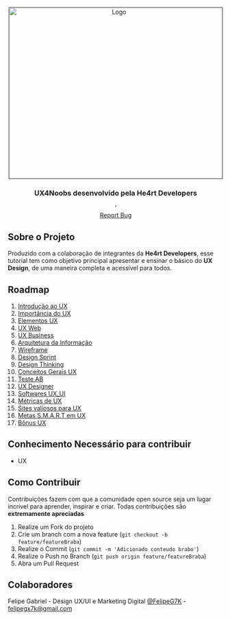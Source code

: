 <!-- PROJECT LOGO -->
<br />
<p align="center">
  <a href="">
    <img src="https://i.imgur.com/LIPvNAl.png" alt="Logo" width="500" height="400">
  </a>

  <h3 align="center">UX4Noobs desenvolvido pela He4rt Developers</h3>

  <p align="center">'
    <br />
    <a href="https://github.com/IUX7K/ux4noobs/issues">Report Bug</a>
  </p>
</p>
<!-- TABLE OF CONTENTS -->

<!-- ABOUT THE PROJECT -->

## Sobre o Projeto

Produzido com a colaboração de integrantes da **He4rt Developers**, esse tutorial tem como objetivo principal apresentar e ensinar o básico do **UX Design**, de uma maneira completa e acessível para todos.

## Roadmap

1. [Introdução ao UX](./01%20Introdução%20ao%20UX/Introdução%20ao%20UX.md)
2. [Importância do UX](/02%20Importância%20do%20UX/Importância%20do%20UX.md)
3. [Elementos UX](/03%20Elementos%20UX/Elementos%20UX.md)
4. [UX Web](/04%20UX%20Web/UX%20Web.md)
5. [UX Business](/05%20UX%20Business/UX%20Business.md)
6. [Arquitetura da Informação](/06%20Arquitetura%20da%20Informção/Arquitetura%20da%20Informção.md)
7. [Wireframe](/07%20Wireframe/Wireframe.md)
8. [Design Sprint](/08%20Design%20Sprint/Design%20Sprint.md)
9. [Design Thinking](/09%20Design%20Thinking/Design%20Thinking.md)
10. [Conceitos Gerais UX](/10%20Conceitos%20Gerais%20UX/Conceitos%20Gerais%20UX.md)
11. [Teste AB](/11%20Teste%20AB/Testes%20A_B.md)
12. [UX Designer](/12%20UX%20Designer/UX%20Designer.md)
13. [Softwares UX_UI](/13%20Softwares%20UX_UI/Softwares%20UX_UI.md)
14. [Métricas de UX](/14%20Métricas%20de%20UX/Métricas%20de%20UX.md)
15. [Sites valiosos para UX](/15%20Sites%20valiosos%20para%20UX/Sites%20valiosos%20para%20UX.md)
16. [Metas S.M.A.R.T em UX](/16%20Metas%20S.M.A.R.T%20em%20UX/Metas%20S.M.A.R.T%20em%20UX.md)
17. [Bônus UX](/17%20Bônus%20UX/Bônus%20UX.md)

## Conhecimento Necessário para contribuir

- UX

<!-- CONTRIBUTING -->

## Como Contribuir

Contribuições fazem com que a comunidade open source seja um lugar incrível para aprender, inspirar e criar. Todas contribuições
são **extremamente apreciadas**

1. Realize um Fork do projeto
2. Crie um branch com a nova feature (`git checkout -b feature/featureBraba`)
3. Realize o Commit (`git commit -m 'Adicionado conteudo brabo'`)
4. Realize o Push no Branch (`git push origin feature/featureBraba`)
5. Abra um Pull Request

## Colaboradores

Felipe Gabriel - Design UX/UI e Marketing Digital [@FelipeG7K](https://twitter.com/FelipeG7K) - felipegx7k@gmail.com
